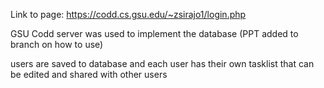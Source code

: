 Link to page: https://codd.cs.gsu.edu/~zsirajo1/login.php

GSU Codd server was used to implement the database (PPT added to branch on how to use)

users are saved to database and each user has their own tasklist that can be edited and shared with other users

